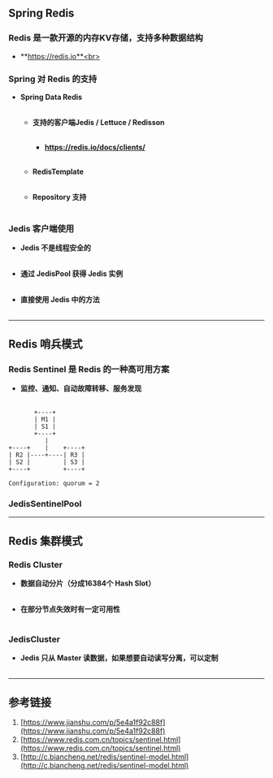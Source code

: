 ## Spring Redis
### Redis 是一款开源的内存KV存储，支持多种数据结构
* **https://redis.io**<br></br>

### Spring 对 Redis 的支持
* **Spring Data Redis**<br></br>

  * **支持的客户端Jedis / Lettuce / Redisson**<br></br>
    * **https://redis.io/docs/clients/** <br></br>

  * **RedisTemplate**<br></br>

  * **Repository 支持**<br></br>

### Jedis 客户端使用
* **Jedis 不是线程安全的**<br></br>

* **通过 JedisPool 获得 Jedis 实例**<br></br>

* **直接使用 Jedis 中的方法**<br></br>


***


## Redis 哨兵模式
### Redis Sentinel 是 Redis 的一种高可用方案
* **监控、通知、自动故障转移、服务发现**<br></br>

```
       +----+
       | M1 |
       | S1 |
       +----+
          |
+----+    |    +----+
| R2 |----+----| R3 |
| S2 |         | S3 |
+----+         +----+

Configuration: quorum = 2
```

### JedisSentinelPool


***


## Redis 集群模式
### Redis Cluster
* **数据自动分片（分成16384个 Hash Slot）**<br></br>

* **在部分节点失效时有一定可用性**<br></br>

### JedisCluster
* **Jedis 只从 Master 读数据，如果想要自动读写分离，可以定制**<br></br>


***


## 参考链接
1. [https://www.jianshu.com/p/5e4a1f92c88f](https://www.jianshu.com/p/5e4a1f92c88f)
2. [https://www.redis.com.cn/topics/sentinel.html](https://www.redis.com.cn/topics/sentinel.html)
3. [http://c.biancheng.net/redis/sentinel-model.html](http://c.biancheng.net/redis/sentinel-model.html)